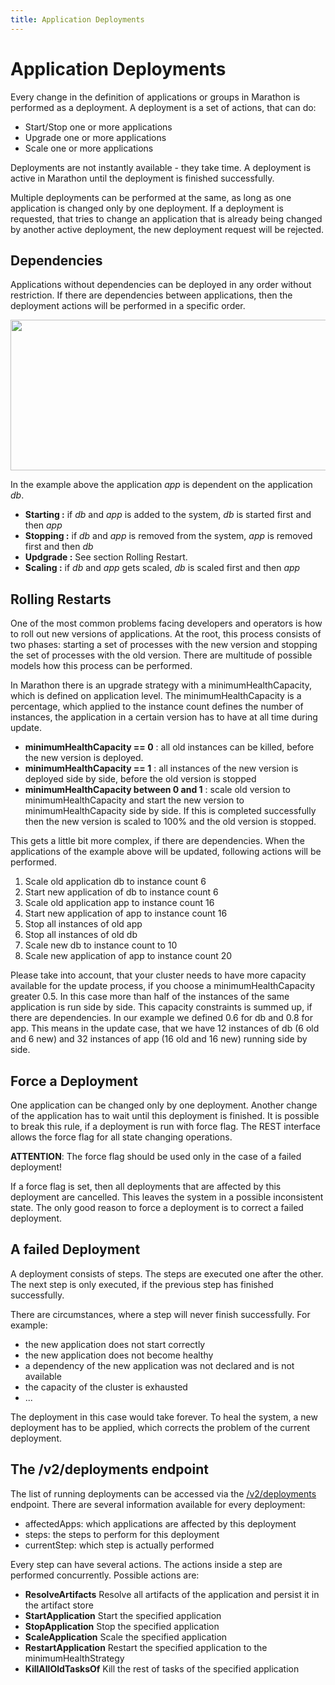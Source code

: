 ```yaml
---
title: Application Deployments
---
```


# Application Deployments

Every change in the definition of applications or groups in Marathon is performed as a deployment.
A deployment is a set of actions, that can do:

- Start/Stop one or more applications
- Upgrade one or more applications
- Scale one or more applications

Deployments are not instantly available - they take time. 
A deployment is active in Marathon until the deployment is finished successfully.

Multiple deployments can be performed at the same, as long as one application is changed only by one deployment.
If a deployment is requested, that tries to change an application that is already being changed by another active deployment, 
the new deployment request will be rejected.

## Dependencies

Applications without dependencies can be deployed in any order without restriction.
If there are dependencies between applications, then the deployment actions will be performed in a specific order.

<p class="text-center">
  <img src="{{ site.baseurl}}/img/dependency.png" width="645" height="241" alt="">
</p>

In the example above the application _app_ is dependent on the application _db_.

- __Starting :__ if _db_ and _app_ is added to the system, _db_ is started first and then _app_
- __Stopping :__ if _db_ and _app_ is removed from the system, _app_ is removed first and then _db_
- __Updgrade :__ See section Rolling Restart. 
- __Scaling :__ if _db_ and _app_ gets scaled, _db_ is scaled first and then _app_

## Rolling Restarts

One of the most common problems facing developers and operators is how to roll out new versions of applications. 
At the root, this process consists of two phases: starting a set of processes with the new version and stopping the set of processes with the old version.
There are multitude of possible models how this process can be performed. 

In Marathon there is an upgrade strategy with a minimumHealthCapacity, which is defined on application level.
The minimumHealthCapacity is a percentage, which applied to the instance count defines the number of instances,
the application in a certain version has to have at all time during update.  

- __minimumHealthCapacity == 0__ : all old instances can be killed, before the new version is deployed.
- __minimumHealthCapacity == 1__ : all instances of the new version is deployed side by side, before the old version is stopped 
- __minimumHealthCapacity between 0 and 1__ : scale old version to minimumHealthCapacity and start the new version to minimumHealthCapacity side by side. If this is completed successfully then the new version is scaled to 100% and the old version is stopped. 

This gets a little bit more complex, if there are dependencies.
When the applications of the example above will be updated, following actions will be performed.
  
1. Scale old application db to instance count 6
2. Start new application of db to instance count 6
3. Scale old application app to instance count 16
4. Start new application of app to instance count 16
5. Stop all instances of old app
6. Stop all instances of old db
7. Scale new db to instance count to 10
8. Scale new application of app to instance count 20

Please take into account, that your cluster needs to have more capacity available for the update process, if you choose a minimumHealthCapacity greater 0.5.
In this case more than half of the instances of the same application is run side by side.
This capacity constraints is summed up, if there are dependencies. In our example we defined 0.6 for db and 0.8 for app. 
This means in the update case, that we have 12 instances of db (6 old and 6 new) and 32 instances of app (16 old and 16 new) running side by side.

## Force a Deployment

One application can be changed only by one deployment.
Another change of the application has to wait until this deployment is finished.
It is possible to break this rule, if a deployment is run with force flag.
The REST interface allows the force flag for all state changing operations.

__ATTENTION__: The force flag should be used only in the case of a failed deployment!

If a force flag is set, then all deployments that are affected by this deployment are cancelled.
This leaves the system in a possible inconsistent state.
The only good reason to force a deployment is to correct a failed deployment.


## A failed Deployment

A deployment consists of steps. The steps are executed one after the other.
The next step is only executed, if the previous step has finished successfully.

There are circumstances, where a step will never finish successfully. For example:

- the new application does not start correctly
- the new application does not become healthy
- a dependency of the new application was not declared and is not available
- the capacity of the cluster is exhausted  
- ...

The deployment in this case would take forever.
To heal the system, a new deployment has to be applied, which corrects the problem of the current deployment.

## The /v2/deployments endpoint

The list of running deployments can be accessed via the [/v2/deployments](rest-api.html#deployments) endpoint.
There are several information available for every deployment:

- affectedApps: which applications are affected by this deployment
- steps: the steps to perform for this deployment
- currentStep: which step is actually performed 
 
Every step can have several actions. The actions inside a step are performed concurrently.
Possible actions are:

- __ResolveArtifacts__ Resolve all artifacts of the application and persist it in the artifact store
- __StartApplication__ Start the specified application 
- __StopApplication__ Stop the specified application 
- __ScaleApplication__ Scale the specified application 
- __RestartApplication__ Restart the specified application to the minimumHealthStrategy 
- __KillAllOldTasksOf__ Kill the rest of tasks of the specified application 






